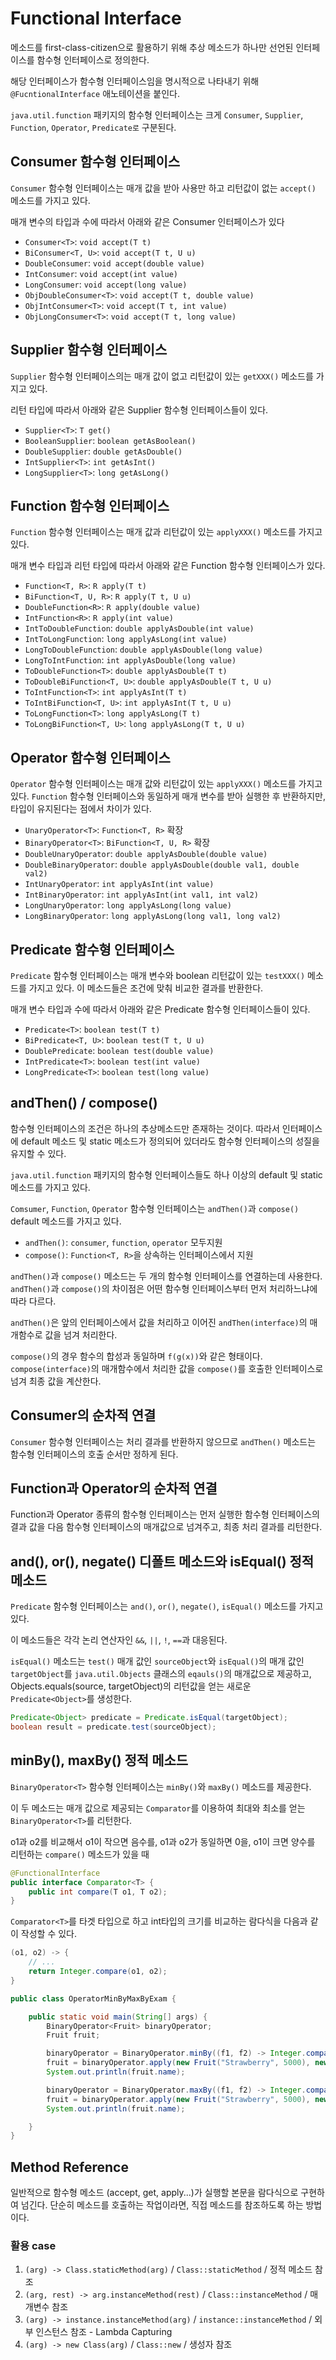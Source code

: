 # Functional Interface

메소드를 first-class-citizen으로 활용하기 위해
추상 메소드가 하나만 선언된 인터페이스를 함수형 인터페이스로 정의한다.

해당 인터페이스가 함수형 인터페이스임을 명시적으로 나타내기 위해 `@FucntionalInterface` 애노테이션을 붙인다.

`java.util.function` 패키지의 함수형 인터페이스는
크게 `Consumer`, `Supplier`, `Function`, `Operator`, `Predicate로` 구분된다.

## Consumer 함수형 인터페이스

`Consumer` 함수형 인터페이스는 매개 값을 받아 사용만 하고 리턴값이 없는 `accept()` 메소드를 가지고 있다.

매개 변수의 타입과 수에 따라서 아래와 같은 Consumer 인터페이스가 있다

- `Consumer<T>`: `void accept(T t)`
- `BiConsumer<T, U>`: `void accept(T t, U u)`
- `DoubleConsumer`: `void accept(double value)`
- `IntConsumer`: `void accept(int value)`
- `LongConsumer`: `void accept(long value)`
- `ObjDoubleConsumer<T>`: `void accept(T t, double value)`
- `ObjIntConsumer<T>`: `void accept(T t, int value)`
- `ObjLongConsumer<T>`: `void accept(T t, long value)`

## Supplier 함수형 인터페이스

`Supplier` 함수형 인터페이스의는 매개 값이 없고 리턴값이 있는 `getXXX()` 메소드를 가지고 있다.

리턴 타입에 따라서 아래와 같은 Supplier 함수형 인터페이스들이 있다.

- `Supplier<T>`: `T get()`
- `BooleanSupplier`: `boolean getAsBoolean()`
- `DoubleSupplier`: `double getAsDouble()`
- `IntSupplier<T>`: `int getAsInt()`
- `LongSupplier<T>`: `long getAsLong()`

## Function 함수형 인터페이스

`Function` 함수형 인터페이스는 매개 값과 리턴값이 있는 `applyXXX()` 메소드를 가지고 있다.

매개 변수 타입과 리턴 타입에 따라서 아래와 같은 Function 함수형 인터페이스가 있다.

- `Function<T, R>`: `R apply(T t)`
- `BiFunction<T, U, R>`: `R apply(T t, U u)`
- `DoubleFunction<R>`: `R apply(double value)`
- `IntFunction<R>`: `R apply(int value)`
- `IntToDoubleFunction`: `double applyAsDouble(int value)`
- `IntToLongFunction`: `long applyAsLong(int value)`
- `LongToDoubleFunction`: `double applyAsDouble(long value)`
- `LongToIntFunction`: `int applyAsDouble(long value)`
- `ToDoubleFunction<T>`: `double applyAsDouble(T t)`
- `ToDoubleBiFunction<T, U>`: `double applyAsDouble(T t, U u)`
- `ToIntFunction<T>`: `int applyAsInt(T t)`
- `ToIntBiFunction<T, U>`: `int applyAsInt(T t, U u)`
- `ToLongFunction<T>`: `long applyAsLong(T t)`
- `ToLongBiFunction<T, U>`: `long applyAsLong(T t, U u)`

## Operator 함수형 인터페이스

`Operator` 함수형 인터페이스는 매개 값와 리턴값이 있는 `applyXXX()` 메소드를 가지고 있다.
`Function` 함수형 인터페이스와 동일하게 매개 변수를 받아 실행한 후 반환하지만, 타입이 유지된다는 점에서 차이가 있다.

- `UnaryOperator<T>`: `Function<T, R>` 확장
- `BinaryOperator<T>`: `BiFunction<T, U, R>` 확장
- `DoubleUnaryOperator`: `double applyAsDouble(double value)`
- `DoubleBinaryOperator`: `double applyAsDouble(double val1, double val2)`
- `IntUnaryOperator`: `int applyAsInt(int value)`
- `IntBinaryOperator`: `int applyAsInt(int val1, int val2)`
- `LongUnaryOperator`: `long applyAsLong(long value)`
- `LongBinaryOperator`: `long applyAsLong(long val1, long val2)`

## Predicate 함수형 인터페이스

`Predicate` 함수형 인터페이스는 매개 변수와 boolean 리턴값이 있는 `testXXX()` 메소드를 가지고 있다.
이 메소드들은 조건에 맞춰 비교한 결과를 반환한다.

매개 변수 타입과 수에 따라서 아래와 같은 Predicate 함수형 인터페이스들이 있다.

- `Predicate<T>`: `boolean test(T t)`
- `BiPredicate<T, U>`: `boolean test(T t, U u)`
- `DoublePredicate`: `boolean test(double value)`
- `IntPredicate<T>`: `boolean test(int value)`
- `LongPredicate<T>`: `boolean test(long value)`

## andThen() / compose()

함수형 인터페이스의 조건은 하나의 추상메소드만 존재하는 것이다.
따라서 인터페이스에 default 메소드 및 static 메소드가 정의되어 있더라도 함수형 인터페이스의 성질을 유지할 수 있다.

`java.util.function` 패키지의 함수형 인터페이스들도 하나 이상의 default 및 static 메소드를 가지고 있다.

`Comsumer`, `Function`, `Operator` 함수형 인터페이스는 `andThen()`과 `compose()` default 메소드를 가지고 있다.

- `andThen()`: `consumer`, `function`, `operator` 모두지원
- `compose()`: `Function<T, R>`을 상속하는 인터페이스에서 지원

`andThen()`과 `compose()` 메소드는 두 개의 함수형 인터페이스를 연결하는데 사용한다.
`andThen()`과 `compose()`의 차이점은 어떤 함수형 인터페이스부터 먼저 처리하느냐에 따라 다르다.

`andThen()`은 앞의 인터페이스에서 값을 처리하고 이어진 `andThen(interface)`의 매개함수로 값을 넘겨 처리한다.

`compose()`의 경우 함수의 합성과 동일하며 `f(g(x))`와 같은 형태이다.
`compose(interface)`의 매개함수에서 처리한 값을 `compose()`를 호출한 인터페이스로 넘겨 최종 값을 계산한다.

## Consumer의 순차적 연결

`Consumer` 함수형 인터페이스는 처리 결과를 반환하지 않으므로 `andThen()` 메소드는 함수형 인터페이스의 호출 순서만 정하게 된다.

## Function과 Operator의 순차적 연결

Function과 Operator 종류의 함수형 인터페이스는 먼저 실행한 함수형 인터페이스의 결과 값을
다음 함수형 인터페이스의 매개값으로 넘겨주고, 최종 처리 결과를 리턴한다.

## and(), or(), negate() 디폴트 메소드와 isEqual() 정적 메소드

`Predicate` 함수형 인터페이스는 `and()`, `or()`, `negate()`, `isEqual()` 메소드를 가지고 있다.

이 메소드들은 각각 논리 연산자인 `&&`, `||`, `!`, `==`과 대응된다.

`isEqual()` 메소드는 `test()` 매개 값인 `sourceObject`와
`isEqual()`의 매개 값인 `targetObject`를 `java.util.Objects` 클래스의 `eqauls()`의 매개값으로 제공하고,
Objects.equals(source, targetObject)의 리턴값을 얻는 새로운 `Predicate<Object>`를 생성한다.

```java
Predicate<Object> predicate = Predicate.isEqual(targetObject);
boolean result = predicate.test(sourceObject);
```

## minBy(), maxBy() 정적 메소드

`BinaryOperator<T>` 함수형 인터페이스는 `minBy()`와 `maxBy()` 메소드를 제공한다.

이 두 메소드는 매개 값으로 제공되는 `Comparator`를 이용하여 최대와 최소를 얻는 `BinaryOperator<T>`를 리턴한다.

o1과 o2를 비교해서 o1이 작으면 음수를, o1과 o2가 동일하면 0을, o1이 크면 양수를 리턴하는 `compare()` 메소드가 있을 때

```java
@FunctionalInterface
public interface Comparator<T> {
    public int compare(T o1, T o2);
}
```

`Comparator<T>`를 타겟 타입으로 하고 int타입의 크기를 비교하는 람다식을 다음과 같이 작성할 수 있다.

```java
(o1, o2) -> {
    // ...
    return Integer.compare(o1, o2);
}
```

```java
public class OperatorMinByMaxByExam {

    public static void main(String[] args) {
        BinaryOperator<Fruit> binaryOperator;
        Fruit fruit;

        binaryOperator = BinaryOperator.minBy((f1, f2) -> Integer.compare(f1.price, f2.price));
        fruit = binaryOperator.apply(new Fruit("Strawberry", 5000), new Fruit("Graph", 9000));
        System.out.println(fruit.name);

        binaryOperator = BinaryOperator.maxBy((f1, f2) -> Integer.compare(f1.price, f2.price));
        fruit = binaryOperator.apply(new Fruit("Strawberry", 5000), new Fruit("Graph", 9000));
        System.out.println(fruit.name);

    }
}
```

## Method Reference

일반적으로 함수형 메소드 (accept, get, apply...)가 실행할 본문을 람다식으로 구현하여 넘긴다.
단순히 메소드를 호출하는 작업이라면, 직접 메소드를 참조하도록 하는 방법이다.

### 활용 case

1. `(arg) -> Class.staticMethod(arg)` / `Class::staticMethod` / 정적 메소드 참조
2. `(arg, rest) -> arg.instanceMethod(rest)` / `Class::instanceMethod` / 매개변수 참조
3. `(arg) -> instance.instanceMethod(arg)` / `instance::instanceMethod` / 외부 인스턴스 참조 - Lambda Capturing
4. `(arg) -> new Class(arg)` / `Class::new` / 생성자 참조
